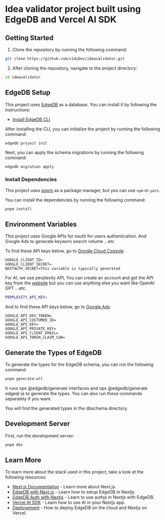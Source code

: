 # Idea validator project built using EdgeDB and Vercel AI SDK

## Getting Started

1. Clone the repository by running the following command:

```bash
git clone https://github.com/sidiDev/ideavalidator.git
```

2. After cloning the repository, navigate to the project directory:

```bash
cd ideavalidator
```

## EdgeDB Setup

This project uses [EdgeDB](https://edgedb.com/) as a database. You can install it by following the instructions:

- [Install EdgeDB CLI](https://www.edgedb.com/docs/intro/cli)

After installing the CLI, you can initialize the project by running the following command:

```bash
edgedb project init
```

Next, you can apply the schema migrations by running the following command:

```bash
edgedb migration apply
```

### Install Dependencies

This project uses [pnpm](https://pnpm.io/) as a package manager, but you can use `npm` or `yarn`.

You can install the dependencies by running the following command:

```bash
pnpm install
```

## Environment Variables

This project uses Google APIs for oauth for users authentication. And Google Ads to generate keywors search volume ...etc

To find these API keys below, go to [Google Cloud Console](https://console.cloud.google.com/apis/credentials)

```
GOOGLE_CLIENT_ID=
GOOGLE_CLIENT_SECRET=
NEXTAUTH_SECRET=This variable is typically generated
```

For AI, we use perplexity API, You can create an account and get the API key from the [website](https://www.perplexity.ai/settings/api) but you can use anything else you want like OpenAI GPT ...etc.

```bash
PERPLEXITY_API_KEY=
```

And to find these API keys below, go to [Google Ads](https://ads.google.com/aw/apicenter)

```
GOOGLE_API_DEV_TOKEN=
GOOGLE_API_CUSTOMER_ID=
GOOGLE_API_KEY=
GOOGLE_API_PRIVATE_KEY=
GOOGLE_API_CLIENT_EMAIL=
GOOGLE_API_TOKEN_CLAIM_CUB=
```

## Generate the Types of EdgeDB

To generate the types for the EdgeDB schema, you can run the following command:

```bash
pnpm generate:all
```

It runs npx @edgedb/generate interfaces and npx @edgedb/generate edgeql-js to generate the types. You can also run these commands separately if you want.

You will find the generated types in the dbschema directory.

## Development Server

First, run the development server:

```bash
pnpm dev
```

## Learn More

To learn more about the stack used in this project, take a look at the following resources:

- [Next.js Documentation](https://nextjs.org/docs) - Learn more about Next.js.
- [EdgeDB with Next.js](https://docs.edgedb.com/guides/tutorials/nextjs_app_router) - Learn how to setup EdgeDB in Nextjs.
- [EdgeDB Auth with Nextjs](https://authjs.dev/getting-started/adapters/edgedb) - Learn to use authjs in Nextjs with EdgeDB.
- [Vercel AI SDK](https://sdk.vercel.ai/docs/introduction) - Learn how to use AI in your Nextjs app.
- [Deployement](https://www.edgedb.com/blog/vercel-edgedb-branches-workflow-and-hackathon-alert) - How to deploy EdgeDB on the cloud and Nextjs on Vercel.
